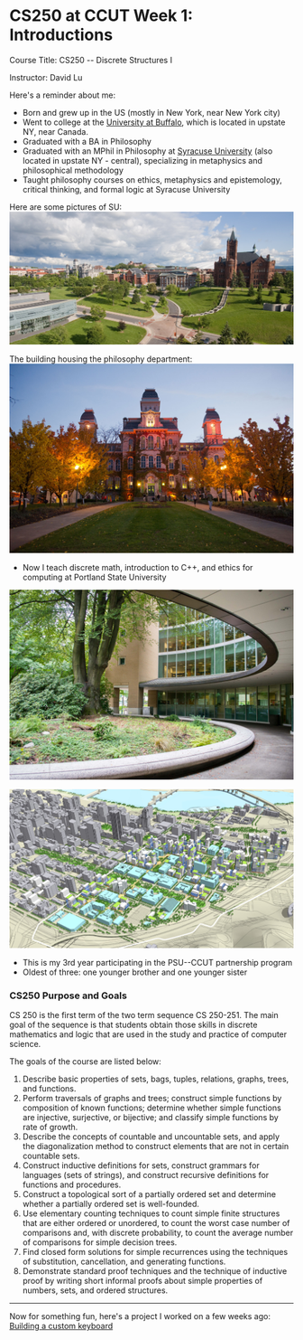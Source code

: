 CS250 at CCUT Week 1: Introductions
======

Course Title: CS250 -- Discrete Structures I

Instructor: David Lu

Here's a reminder about me:
* Born and grew up in the US (mostly in New York, near New York city)
* Went to college at the [University at Buffalo](https://www.buffalo.edu/), which is located in upstate NY, near Canada.
* Graduated with a BA in Philosophy
* Graduated with an MPhil in Philosophy at [Syracuse University](https://www.syracuse.edu/) (also located in upstate NY - central), specializing in metaphysics and philosophical methodology
* Taught philosophy courses on ethics, metaphysics and epistemology, critical thinking, and formal logic at Syracuse University

Here are some pictures of SU:
![Syracuse University Panoramic](SUpan.jpg)

The building housing the philosophy department:
![Hall of Languages in the Fall](SUfall.jpg)

* Now I teach discrete math, introduction to C++, and ethics for computing at Portland State University

![PSU Library](PSUlibrary.jpg)

![PSU Overhead](PSUiso.jpg)
* This is my 3rd year participating in the PSU--CCUT partnership program
* Oldest of three: one younger brother and one younger sister

### CS250 Purpose and Goals
CS 250 is the first term of the two term sequence CS 250-251. The main goal of the sequence is that students obtain those skills in discrete mathematics and logic that are used in the study and practice of computer science.

The goals of the course are listed below:
1. Describe basic properties of sets, bags, tuples, relations, graphs, trees, and functions.
1. Perform traversals of graphs and trees; construct simple functions by composition of known functions; determine whether simple functions are injective, surjective, or bijective; and classify simple functions by rate of growth.
1. Describe the concepts of countable and uncountable sets, and apply the diagonalization method to construct elements that are not in certain countable sets.
1. Construct inductive definitions for sets, construct grammars for languages (sets of strings), and construct recursive definitions for functions and procedures.
1. Construct a topological sort of a partially ordered set and determine whether a partially ordered set is well-founded.
1. Use elementary counting techniques to count simple finite structures that are either ordered or unordered, to count the worst case number of comparisons and, with discrete probability, to count the average number of comparisons for simple decision trees.
1. Find closed form solutions for simple recurrences using the techniques of substitution, cancellation, and generating functions.
1. Demonstrate standard proof techniques and the technique of inductive proof by writing short informal proofs about simple properties of numbers, sets, and ordered structures.

-------

Now for something fun, here's a project I worked on a few weeks ago: [Building a custom keyboard](../Blog/Keyboard/Keyboard.html)
